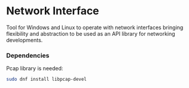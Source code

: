 # Network Interface

Tool for Windows and Linux to operate with network interfaces bringing flexibility and abstraction to be used as an API library for networking developments.


### Dependencies
Pcap library is needed:
```bash
sudo dnf install libpcap-devel

```

